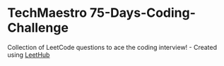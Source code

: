 # TechMaestro 75-Days-Coding-Challenge
Collection of LeetCode questions to ace the coding interview! - Created using [LeetHub](https://github.com/QasimWani/LeetHub)
